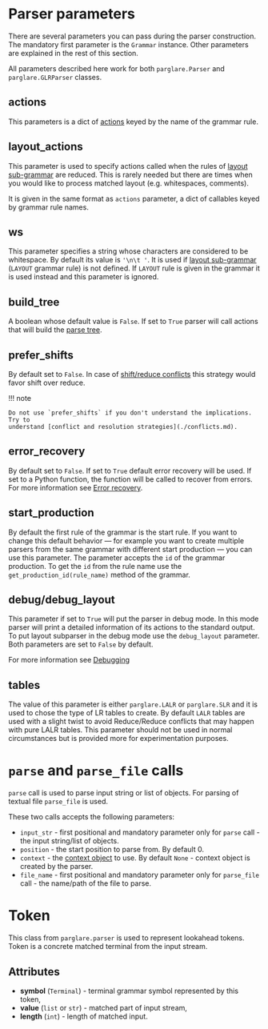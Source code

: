 # Parser parameters

There are several parameters you can pass during the parser construction. The
mandatory first parameter is the `Grammar` instance. Other parameters are
explained in the rest of this section.

All parameters described here work for both `parglare.Parser` and
`parglare.GLRParser` classes.


## actions

This parameters is a dict of [actions](./actions.md) keyed by the name of the
grammar rule.

## layout_actions

This parameter is used to specify actions called when the rules
of
[layout sub-grammar](./grammar_language.md#handling-whitespaces-and-comments-in-your-language) are
reduced. This is rarely needed but there are times when you would like to
process matched layout (e.g. whitespaces, comments).

It is given in the same format as `actions` parameter, a dict of callables keyed
by grammar rule names.

## ws

This parameter specifies a string whose characters are considered to be
whitespace. By default its value is `'\n\t '`. It is used
if
[layout sub-grammar](./grammar_language.md#handling-whitespaces-and-comments-in-your-language) (`LAYOUT`
grammar rule) is not defined. If `LAYOUT` rule is given in the grammar it is
used instead and this parameter is ignored.

## build_tree

A boolean whose default value is `False`. If set to `True` parser will call
actions that will build the [parse tree](./parse_trees.md).

## prefer_shifts

By default set to `False`. In case of [shift/reduce conflicts](./conflicts.md)
this strategy would favor shift over reduce.

!!! note

    Do not use `prefer_shifts` if you don't understand the implications. Try to
    understand [conflict and resolution strategies](./conflicts.md).

## error_recovery

By default set to `False`. If set to `True` default error recovery will be used.
If set to a Python function, the function will be called to recover from errors.
For more information see [Error recovery](./recovery.md).

## start_production

By default the first rule of the grammar is the start rule. If you want to
change this default behavior — for example you want to create multiple parsers
from the same grammar with different start production — you can use this
parameter. The parameter accepts the `id` of the grammar production. To get the
`id` from the rule name use the `get_production_id(rule_name)` method of the
grammar.


## debug/debug_layout

This parameter if set to `True` will put the parser in debug mode. In this mode
parser will print a detailed information of its actions to the standard output.
To put layout subparser in the debug mode use the `debug_layout` parameter. Both
parameters are set to `False` by default.

For more information see [Debugging](./debugging.md)

## tables

The value of this parameter is either `parglare.LALR` or `parglare.SLR` and it
is used to chose the type of LR tables to create. By default `LALR` tables are
used with a slight twist to avoid Reduce/Reduce conflicts that may happen with
pure LALR tables. This parameter should not be used in normal circumstances but
is provided more for experimentation purposes.


# `parse` and `parse_file` calls

`parse` call is used to parse input string or list of objects. For parsing of
textual file `parse_file` is used.

These two calls accepts the following parameters:

- `input_str` - first positional and mandatory parameter only for `parse` call -
  the input string/list of objects.
- `position` - the start position to parse from. By default 0.
- `context` - the [context object](./actions.md#the-context-object) to use. By
  default `None` - context object is created by the parser.
- `file_name` - first positional and mandatory parameter only for `parse_file`
  call - the name/path of the file to parse.


# Token

This class from `parglare.parser` is used to represent lookahead tokens. Token
is a concrete matched terminal from the input stream.

## Attributes

- **symbol** (`Terminal`) - terminal grammar symbol represented by this token,
- **value** (`list` or `str`) - matched part of input stream,
- **length** (`int`) - length of matched input.
